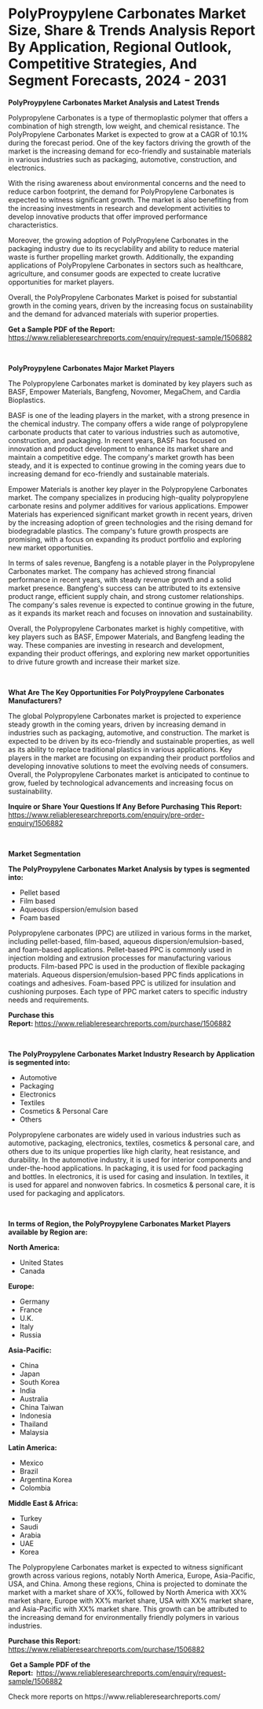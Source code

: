 <p><h1>PolyProypylene Carbonates Market Size, Share & Trends Analysis Report By Application, Regional Outlook, Competitive Strategies, And Segment Forecasts, 2024 - 2031</h1></p><p><strong>PolyProypylene Carbonates Market Analysis and Latest Trends</strong></p>
<p><p>Polypropylene Carbonates is a type of thermoplastic polymer that offers a combination of high strength, low weight, and chemical resistance. The PolyPropylene Carbonates Market is expected to grow at a CAGR of 10.1% during the forecast period. One of the key factors driving the growth of the market is the increasing demand for eco-friendly and sustainable materials in various industries such as packaging, automotive, construction, and electronics.</p><p>With the rising awareness about environmental concerns and the need to reduce carbon footprint, the demand for PolyPropylene Carbonates is expected to witness significant growth. The market is also benefiting from the increasing investments in research and development activities to develop innovative products that offer improved performance characteristics.</p><p>Moreover, the growing adoption of PolyPropylene Carbonates in the packaging industry due to its recyclability and ability to reduce material waste is further propelling market growth. Additionally, the expanding applications of PolyPropylene Carbonates in sectors such as healthcare, agriculture, and consumer goods are expected to create lucrative opportunities for market players.</p><p>Overall, the PolyPropylene Carbonates Market is poised for substantial growth in the coming years, driven by the increasing focus on sustainability and the demand for advanced materials with superior properties.</p></p>
<p><strong>Get a Sample PDF of the Report:&nbsp;</strong> <a href="https://www.reliableresearchreports.com/enquiry/request-sample/1506882">https://www.reliableresearchreports.com/enquiry/request-sample/1506882</a></p>
<p>&nbsp;</p>
<p><strong>PolyProypylene Carbonates Major Market Players</strong></p>
<p><p>The Polypropylene Carbonates market is dominated by key players such as BASF, Empower Materials, Bangfeng, Novomer, MegaChem, and Cardia Bioplastics. </p><p>BASF is one of the leading players in the market, with a strong presence in the chemical industry. The company offers a wide range of polypropylene carbonate products that cater to various industries such as automotive, construction, and packaging. In recent years, BASF has focused on innovation and product development to enhance its market share and maintain a competitive edge. The company's market growth has been steady, and it is expected to continue growing in the coming years due to increasing demand for eco-friendly and sustainable materials.</p><p>Empower Materials is another key player in the Polypropylene Carbonates market. The company specializes in producing high-quality polypropylene carbonate resins and polymer additives for various applications. Empower Materials has experienced significant market growth in recent years, driven by the increasing adoption of green technologies and the rising demand for biodegradable plastics. The company's future growth prospects are promising, with a focus on expanding its product portfolio and exploring new market opportunities.</p><p>In terms of sales revenue, Bangfeng is a notable player in the Polypropylene Carbonates market. The company has achieved strong financial performance in recent years, with steady revenue growth and a solid market presence. Bangfeng's success can be attributed to its extensive product range, efficient supply chain, and strong customer relationships. The company's sales revenue is expected to continue growing in the future, as it expands its market reach and focuses on innovation and sustainability.</p><p>Overall, the Polypropylene Carbonates market is highly competitive, with key players such as BASF, Empower Materials, and Bangfeng leading the way. These companies are investing in research and development, expanding their product offerings, and exploring new market opportunities to drive future growth and increase their market size.</p></p>
<p>&nbsp;</p>
<p><strong>What Are The Key Opportunities For PolyProypylene Carbonates Manufacturers?</strong></p>
<p><p>The global Polypropylene Carbonates market is projected to experience steady growth in the coming years, driven by increasing demand in industries such as packaging, automotive, and construction. The market is expected to be driven by its eco-friendly and sustainable properties, as well as its ability to replace traditional plastics in various applications. Key players in the market are focusing on expanding their product portfolios and developing innovative solutions to meet the evolving needs of consumers. Overall, the Polypropylene Carbonates market is anticipated to continue to grow, fueled by technological advancements and increasing focus on sustainability.</p></p>
<p><strong>Inquire or Share Your Questions If Any Before Purchasing This Report:</strong> <a href="https://www.reliableresearchreports.com/enquiry/pre-order-enquiry/1506882">https://www.reliableresearchreports.com/enquiry/pre-order-enquiry/1506882</a></p>
<p>&nbsp;</p>
<p><strong>Market Segmentation</strong></p>
<p><strong>The PolyProypylene Carbonates Market Analysis by types is segmented into:</strong></p>
<p><ul><li>Pellet based</li><li>Film based</li><li>Aqueous dispersion/emulsion based</li><li>Foam based</li></ul></p>
<p><p>Polypropylene carbonates (PPC) are utilized in various forms in the market, including pellet-based, film-based, aqueous dispersion/emulsion-based, and foam-based applications. Pellet-based PPC is commonly used in injection molding and extrusion processes for manufacturing various products. Film-based PPC is used in the production of flexible packaging materials. Aqueous dispersion/emulsion-based PPC finds applications in coatings and adhesives. Foam-based PPC is utilized for insulation and cushioning purposes. Each type of PPC market caters to specific industry needs and requirements.</p></p>
<p><strong>Purchase this Report:&nbsp;</strong><a href="https://www.reliableresearchreports.com/purchase/1506882">https://www.reliableresearchreports.com/purchase/1506882</a></p>
<p>&nbsp;</p>
<p><strong>The PolyProypylene Carbonates Market Industry Research by Application is segmented into:</strong></p>
<p><ul><li>Automotive</li><li>Packaging</li><li>Electronics</li><li>Textiles</li><li>Cosmetics & Personal Care</li><li>Others</li></ul></p>
<p><p>Polypropylene carbonates are widely used in various industries such as automotive, packaging, electronics, textiles, cosmetics & personal care, and others due to its unique properties like high clarity, heat resistance, and durability. In the automotive industry, it is used for interior components and under-the-hood applications. In packaging, it is used for food packaging and bottles. In electronics, it is used for casing and insulation. In textiles, it is used for apparel and nonwoven fabrics. In cosmetics & personal care, it is used for packaging and applicators.</p></p>
<p>&nbsp;</p>
<p><strong>In terms of Region, the PolyProypylene Carbonates Market Players available by Region are:</strong></p>
<p>
    <p> <strong> North America: </strong>
        <ul>
            <li>United States</li>
            <li>Canada</li>
        </ul>
        </p> 
    <p> <strong> Europe: </strong>
        <ul>
            <li>Germany</li>
            <li>France</li>
            <li>U.K.</li>
            <li>Italy</li>
            <li>Russia</li>
        </ul>
        </p> 
    <p> <strong> Asia-Pacific: </strong>
        <ul>
            <li>China</li>
            <li>Japan</li>
            <li>South Korea</li>
            <li>India</li>
            <li>Australia</li>
            <li>China Taiwan</li>
            <li>Indonesia</li>
            <li>Thailand</li>
            <li>Malaysia</li>
        </ul>
        </p> 
    <p> <strong> Latin America: </strong>
        <ul>
            <li>Mexico</li>
            <li>Brazil</li>
            <li>Argentina Korea</li>
            <li>Colombia</li>
        </ul>
        </p> 
    <p> <strong> Middle East & Africa: </strong>
        <ul>
            <li>Turkey</li>
            <li>Saudi</li>
            <li>Arabia</li>
            <li>UAE</li>
            <li>Korea</li>
        </ul>
    </p>
    </p>
<p><p>The Polypropylene Carbonates market is expected to witness significant growth across various regions, notably North America, Europe, Asia-Pacific, USA, and China. Among these regions, China is projected to dominate the market with a market share of XX%, followed by North America with XX% market share, Europe with XX% market share, USA with XX% market share, and Asia-Pacific with XX% market share. This growth can be attributed to the increasing demand for environmentally friendly polymers in various industries.</p></p>
<p><strong>Purchase this Report: </strong><a href="https://www.reliableresearchreports.com/purchase/1506882">https://www.reliableresearchreports.com/purchase/1506882</a></p>
<p>&nbsp;<strong>Get a Sample PDF of the Report:&nbsp;&nbsp;</strong><a href="https://www.reliableresearchreports.com/enquiry/request-sample/1506882">https://www.reliableresearchreports.com/enquiry/request-sample/1506882</a></p>
<p><strong></strong></p>
<p>Check more reports on https://www.reliableresearchreports.com/</p>